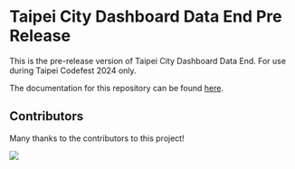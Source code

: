 # Taipei City Dashboard Data End Pre Release

This is the pre-release version of Taipei City Dashboard Data End. For use during Taipei Codefest 2024 only.

The documentation for this repository can be found [here](https://tuic.gov.taipei/documentation/data-end).

## Contributors

Many thanks to the contributors to this project!

<a href="https://github.com/tpe-doit/Taipei-City-Dashboard-DE-Hackathon-2024/graphs/contributors">
<img src="https://contrib.rocks/image?repo=tpe-doit/Taipei-City-Dashboard-DE-Hackathon-2024" />
</a>
